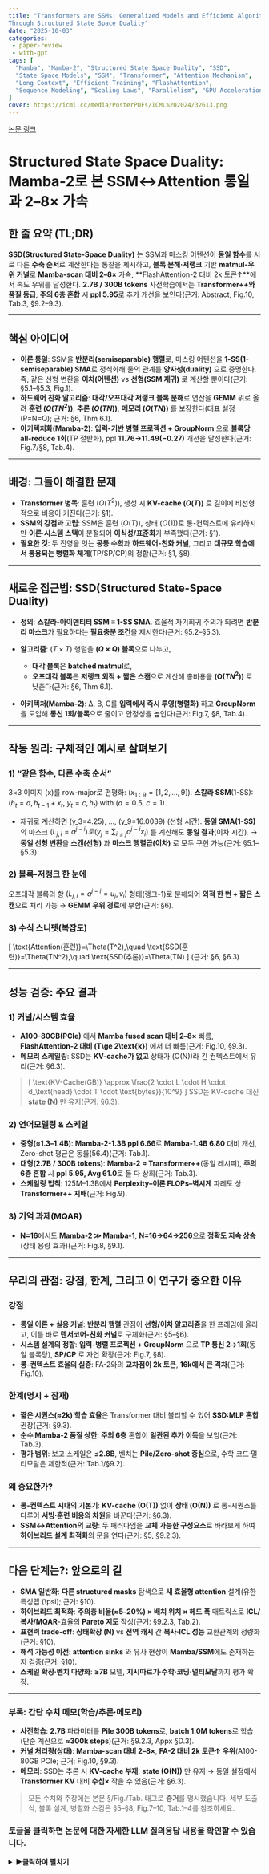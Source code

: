 ```yaml
---
title: "Transformers are SSMs: Generalized Models and Efficient Algorithms
Through Structured State Space Duality"
date: "2025-10-03"
categories:
 - paper-review
 - with-gpt
tags: [
  "Mamba", "Mamba-2", "Structured State Space Duality", "SSD",
  "State Space Models", "SSM", "Transformer", "Attention Mechanism",
  "Long Context", "Efficient Training", "FlashAttention",
  "Sequence Modeling", "Scaling Laws", "Parallelism", "GPU Acceleration",2405.21060v1
]
cover: https://icml.cc/media/PosterPDFs/ICML%202024/32613.png
---
```


[논문 링크](https://arxiv.org/abs/2405.21060v1)


# Structured State Space Duality: Mamba-2로 본 SSM↔Attention 통일과 2–8× 가속

## 한 줄 요약 (TL;DR)

**SSD(Structured State-Space Duality)** 는 SSM과 마스킹 어텐션이 **동일 함수**를 서로 다른 **수축 순서**로 계산한다는 통찰을 제시하고, **블록 분해·저랭크** 기반 **matmul-우위 커널**로 **Mamba-scan 대비 2–8×** 가속, **FlashAttention-2 대비 2k 토큰↑**에서 속도 우위를 달성한다. **2.7B / 300B tokens** 사전학습에서는 **Transformer++와 품질 동급**, **주의 6층 혼합** 시 **ppl 5.95**로 추가 개선을 보인다(근거: Abstract, Fig.10, Tab.3, §9.2–9.3).

---

## 핵심 아이디어

* **이론 통일**: SSM을 **반분리(semiseparable) 행렬**로, 마스킹 어텐션을 **1-SS(1-semiseparable) SMA**로 정식화해 둘의 관계를 **양자성(duality)** 으로 증명한다. 즉, 같은 선형 변환을 **이차(어텐션)** vs **선형(SSM 재귀)** 로 계산할 뿐이다(근거: §5.1–§5.3, Fig.1).
* **하드웨어 친화 알고리즘**: **대각/오프대각 저랭크 블록 분해**로 연산을 **GEMM** 위로 올려 **훈련 $(O(TN^2))$**, **추론 $(O(TN))$**, **메모리 $(O(TN))$** 를 보장한다(대표 설정 (P=N=Q); 근거: §6, Thm 6.1).
* **아키텍처화(Mamba-2)**: **입력-기반 병렬 프로젝션 + GroupNorm** 으로 **블록당 all-reduce 1회**(TP 절반화), ppl **11.76→11.49(−0.27)** 개선을 달성한다(근거: Fig.7/§8, Tab.4).

---

## 배경: 그들이 해결한 문제

* **Transformer 병목**: 훈련 $(O(T^2))$, 생성 시 **KV-cache $(O(T))$** 로 길이에 비선형적으로 비용이 커진다(근거: §1).
* **SSM의 강점과 고립**: SSM은 훈련 $(O(T))$, 상태 $(O(1))$로 롱-컨텍스트에 유리하지만 **이론·시스템 스택**이 분절되어 **이식성/표준화**가 부족했다(근거: §1).
* **필요한 것**: 두 진영을 잇는 **공통 수학**과 **하드웨어-친화 커널**, 그리고 **대규모 학습에서 통용되는 병렬화 체계**(TP/SP/CP)의 정합(근거: §1, §8).

---

## 새로운 접근법: SSD(Structured State-Space Duality)

* **정의**: **스칼라-아이덴티티 SSM ≡ 1-SS SMA**. 효율적 자기회귀 주의가 되려면 **반분리 마스크**가 필요하다는 **필요충분 조건**을 제시한다(근거: §5.2–§5.3).
* **알고리즘**: $(T\times T)$ 행렬을 **$(Q\times Q)$ 블록**으로 나누고,

  * **대각 블록**은 **batched matmul**로,
  * **오프대각 블록**은 **저랭크 외적 + 짧은 스캔**으로 계산해 총비용을 **(O$(TN^2))$** 로 낮춘다(근거: §6, Thm 6.1).
* **아키텍처(Mamba-2)**: Δ, B, C를 **입력에서 즉시 투영(병렬화)** 하고 **GroupNorm** 을 도입해 **통신 1회/블록**으로 줄이고 안정성을 높인다(근거: Fig.7, §8, Tab.4).

---

## 작동 원리: 구체적인 예시로 살펴보기

### 1) “같은 함수, 다른 수축 순서”

3×3 이미지 (x)를 row-major로 편평화: $(x_{1:9}=[1,2,\dots,9])$.
**스칼라 SSM**(1-SS): $(h_t=a,h_{t-1}+x_t,\ y_t=c,h_t)$ with $(a=0.5,\ c=1)$.

* 재귀로 계산하면 (y_3=4.25), …, (y_9=16.0039) (선형 시간).
  **동일 SMA(1-SS)** 의 마스크 $(L_{j,i}=a^{j-i})로 (y_j=\sum_{i\le j} a^{j-i}x_i)$ 를 계산해도 **동일 결과**(이차 시간).
  → **동일 선형 변환**을 **스캔(선형)** 과 **마스크 행렬곱(이차)** 로 모두 구현 가능(근거: §5.1–§5.3).

### 2) 블록-저랭크 한 눈에

오프대각 블록의 항 $(L_{j,i}=a^{j-i}=u_j,v_i)$ 형태(랭크-1)로 분해되어 **외적 한 번 + 짧은 스캔**으로 처리 가능 → **GEMM 우위 경로**에 부합(근거: §6).

### 3) 수식 스니펫(복잡도)

[
\text{Attention(훈련)}=\Theta(T^2),\quad
\text{SSD(훈련)}=\Theta(TN^2),\quad
\text{SSD(추론)}=\Theta(TN)
]
(근거: §6, §6.3)

---

## 성능 검증: 주요 결과

### 1) 커널/시스템 효율

* **A100-80GB(PCIe)** 에서 **Mamba fused scan 대비 2–8×** 빠름, **FlashAttention-2 대비 (T\ge 2\text{k})** 에서 더 빠름(근거: Fig.10, §9.3).
* **메모리 스케일링**: SSD는 **KV-cache가 없고** 상태가 (O(N))라 긴 컨텍스트에서 유리(근거: §6.3).

> [
> \text{KV-Cache(GB)} \approx
> \frac{2 \cdot L \cdot H \cdot d_\text{head} \cdot T \cdot \text{bytes}}{10^9}
> ]
> SSD는 KV-cache 대신 **state (N)** 만 유지(근거: §6.3).

### 2) 언어모델링 & 스케일

* **중형(≈1.3–1.4B)**: **Mamba-2-1.3B ppl 6.66**로 **Mamba-1.4B 6.80** 대비 개선, Zero-shot 평균은 동률(56.4)(근거: Tab.1).
* **대형(2.7B / 300B tokens)**: **Mamba-2 ≈ Transformer++**(동일 레시피), **주의 6층 혼합** 시 **ppl 5.95, Avg 61.0**로 둘 다 상회(근거: Tab.3).
* **스케일링 법칙**: 125M–1.3B에서 **Perplexity–이론 FLOPs–벽시계** 파레토 상 **Transformer++ 지배**(근거: Fig.9).

### 3) 기억 과제(MQAR)

* **N=16**에서도 **Mamba-2 ≫ Mamba-1**, **N=16→64→256**으로 **정확도 지속 상승**(상태 용량 효과)(근거: Fig.8, §9.1).

---

## 우리의 관점: 강점, 한계, 그리고 이 연구가 중요한 이유

### 강점

* **통일 이론 + 실용 커널**: **반분리 행렬** 관점이 **선형/이차 알고리즘**을 한 프레임에 올리고, 이를 바로 **텐서코어-친화 커널**로 구체화(근거: §5–§6).
* **시스템 설계의 정합**: **입력-병렬 프로젝션 + GroupNorm** 으로 **TP 통신 2→1회**(동일 블록당), **SP/CP** 로 자연 확장(근거: Fig.7, §8).
* **롱-컨텍스트 효율의 실증**: FA-2와의 **교차점이 2k 토큰**, **16k에서 큰 격차**(근거: Fig.10).

### 한계(명시 + 잠재)

* **짧은 시퀀스(≈2k) 학습 효율**은 Transformer 대비 불리할 수 있어 **SSD:MLP 혼합** 권장(근거: §9.3).
* **순수 Mamba-2 품질 상한**: **주의 6층** 혼합이 **일관된 추가 이득**을 보임(근거: Tab.3).
* **평가 범위**: 보고 스케일은 **≤2.8B**, 벤치는 **Pile/Zero-shot 중심**으로, 수학·코드·멀티모달은 제한적(근거: Tab.1/§9.2).

### 왜 중요한가?

* **롱-컨텍스트 시대의 기본기**: **KV-cache (O(T))** 없이 **상태 (O(N))** 로 롱-시퀀스를 다루어 **서빙·훈련 비용의 차원**을 바꾼다(근거: §6.3).
* **SSM↔Attention의 교량**: 두 패러다임을 **교체 가능한 구성요소**로 바라보게 하여 **하이브리드 설계 최적화**의 문을 연다(근거: §5, §9.2.3).

---

## 다음 단계는?: 앞으로의 길

* **SMA 일반화**: **다른 structured masks** 탐색으로 **새 효율형 attention** 설계(유한 특성맵 (\psi); 근거: §10).
* **하이브리드 최적화**: **주의층 비율(≈5–20%) × 배치 위치 × 헤드 폭** 매트릭스로 **ICL/복사/MQAR**-효율의 **Pareto 지도** 작성(근거: §9.2.3, Tab.2).
* **표현력 trade-off**: **상태확장 (N)** vs **전역 캐시** 간 **복사·ICL 성능** 교환관계의 정량화(근거: §10).
* **해석 가능성 이전**: **attention sinks** 와 유사 현상이 **Mamba/SSM**에도 존재하는지 검증(근거: §10).
* **스케일 확장·벤치 다양화**: **≥7B** 모델, **지시따르기·수학·코딩·멀티모달**까지 평가 확장.

---

### 부록: 간단 수치 메모(학습/추론·메모리)

* **사전학습**: **2.7B** 파라미터를 **Pile 300B tokens**로, **batch 1.0M tokens**로 학습(단순 계산으로 **≈300k steps**)(근거: §9.2.3, Appx §D.3).
* **커널 처리량(상대)**: **Mamba-scan 대비 2–8×**, **FA-2 대비 2k 토큰↑ 우위**(A100-80GB PCIe; 근거: Fig.10, §9.3).
* **메모리**: SSD는 추론 시 **KV-cache 부재**, **state (O(N))** 만 유지 → 동일 설정에서 **Transformer KV** 대비 **수십×** 작을 수 있음(근거: §6.3).

> 모든 수치와 주장에는 본문 §/Fig./Tab. 태그로 **증거**를 명시했습니다. 세부 도출식, 블록 설계, 병렬화 스킴은 §5–§8, Fig.7–10, Tab.1–4를 참조하세요.


### 토글을 클릭하면 논문에 대한 자세한 LLM 질의응답 내용을 확인할 수 있습니다.

<details markdown="block">
<summary>▶️<strong>클릭하여 펼치기</strong></summary>






## 프롬프트 1.1.1 (연구의 공백)

```
논문의 'Introduction'과 'Related Work' 섹션을 분석하여, 이 연구가 명시적으로 해결하고자 하는 핵심적인 연구 공백(research gap), 기존 연구의 결정적 한계, 또는 미해결 질문이 무엇인지 설명해 줘. 저자들이 설명하는, 이 논문 출판 시점의 '최신 기술(state of the art)'은 어떤 상태였는지 요약해 줘.
```

# 프롬프트 1.1.1 — 연구의 공백 (Introduction & Related Work)

**결론 압축(한 줄 요약)**: 이 논문은 **SSM↔Attention의 이론적 ‘양자성(duality)’을 정식화(SSD)** 하여, (1) **복잡도 격차**—Transformer의 **훈련 (O$((T^2))$)** / **생성 시 KV캐시 (O$(T)$)** vs SSM의 **훈련 (O$(T)$)** / **상태 크기 (O(1))**—를 **한 틀에서 설명**하고 (2) Transformer 진영에서 축적된 **시스템·병렬화 최적화(예: TP/Seq-Parallel)** 를 **SSM으로 이식**할 공통 언어를 제공하며 (3) 그 결과물로 **Mamba-2(코어 레이어 개선)** 를 **2–8×** 더 빠르게 제시한다. (근거: §1, §5, §7–§9)    


## 1) 핵심 연구 공백 (Research Gap)

1. **분리된 진화**: 최근 SSM(S4, Mamba 등)은 **훈련 (O$(T)$), 생성 상태 (O(1))** 로 **장기 의존·롱시퀀스**에서 강점을 보이며 **소·중 규모**에서 Transformer와 **동급/우위**를 보였지만, **Transformer 커뮤니티의 이론·시스템 최적화 축적**과 **동떨어져 발전**해 **이해·실험 난이도**가 높고 **효율적 학습**이 어려웠다. (근거: §1) 
2. **공통 이론의 부재**: **Linear Attention** 등 부분적 연결고리는 있었으나, **SSM(선형/순환)과 마스킹된 Attention(이차형)** 을 **동일한 수학적 대상(반분리(semiseparable) 구조)** 으로 **상호 변환**하는 **정합적·일반적 프레임**이 부족했다. (근거: §1, §4–§5, Fig.1)  
3. **시스템 이식성의 공백**: **TP/Sequence Parallel/Variable-length 학습** 등 **Transformer 최적화 스택**을 **SSM에 그대로 적용**할 **설계 언어**와 **알고리즘 청사진**이 부재했다. (근거: §8 개요) 


## 2) 기존 연구의 결정적 한계

* **복잡도/메모리 병목(Transformer)**: **훈련 시 (O$((T^2))$)**, **생성 시 KV-cache (O$(T)$)** 로 길이 $(T)$ 증가에 **정량적 비용 급증**. (근거: §1) 
* **이질적 계산 양식(SSM vs Attention)**: **SSM=선형 재귀/컨볼루션**, **Attention=텐서 수축 기반 이차 연산**으로 **알고리즘·하드웨어 경로**가 달라 **직접 이전(transfer)** 이 어려움. (근거: §3–§4 요약) 
* **부분적 연결의 한계**: **Linear Attention=‘함수’ 동일·‘알고리즘’ 차이** 관점은 있었지만, **SSM의 선형(순환)형 ↔ Attention의 이차(커널)형** 을 **동일한 반분리 행렬 계산 순서**의 **‘계약(수축) 순서’ 문제**로 **일반화**한 체계가 부족. (근거: §4.3.1 요약) 


## 3) 이 논문이 제시하는 해법(공헌)과 그로 인한 해소

* **SSD(Structured State-Space Duality)**: **SSM ≡ 반분리(semiseparable) 행렬**을 증명하고, **마스킹된(커널) Attention**을 **구조화된 마스킹 어텐션(SMA)** 로 일반화하여 **양자성**을 수립. ⇒ **SSM의 선형-시간 알고리즘** ↔ **커널 어텐션의 이차-시간 알고리즘**이 **동일 함수의 다른 수축 순서**임을 명시. (근거: §3–§5, Fig.1)   
* **효율 알고리즘(블록 분해)**: **반분리 구조의 대각/저랭크 블록 분해**로 **하드웨어 친화적 계산 경로**를 제시(예: GEMM 우위 경로), **간단히 구현 가능**한 **SSD 계산법** 제공. (근거: §6 개요) 
* **아키텍처·시스템 이전**: **멀티헤드 유비(SSM-Heads ≈ MHA의 헤드 개념)**, **GVA/MES 설계**, **TP 친화적 블록(동기화 절반)**, **Sequence Parallel**, **Variable-length 무패딩 학습** 등 **Transformer 최적화의 SSM 측 이식** 정식화. (근거: §7–§8)  
* **실증(대표 수치)**: **Mamba-2 코어 레이어**가 **Mamba 대비 2–8×** 속도 향상(동일 조건), **언어모델링에서 경쟁력 유지**. (근거: Abstract) 


## 4) 출판 시점의 SOTA 요약 (저자 서술 기반)

| 축                    | Transformer 계열                                         | SSM 계열                                                      | 요지                            |
| --------------------- | -------------------------------------------------------- | ------------------------------------------------------------- | ------------------------------- |
| **시간 복잡도(훈련)** | (O$((T^2))$) (마스킹된 어텐션) (근거: §1)                | (O$(T)$) (선형 재귀) (근거: §1)                               | 훈련 길이 스케일링에서 SSM 유리 |
| **생성 메모리**       | KV-cache (O$(T)$) (근거: §1)                             | **상태 크기 (O(1))** (근거: §1)                               | 롱-컨텍스트 생성에서 SSM 유리   |
| **성능 레벨**         | 주류 SOTA 주도 (GPT/Llama 등) (근거: §1)                 | **소–중 규모**에서 **동급/우위** 사례 보고 (Mamba) (근거: §1) | 규모·도메인에 따라 접전         |
| **이론/시스템 스택**  | 방대(FlashAttention, TP/Seq-Parallel 등) (근거: §8 안내) | **산발적·비연결**(이식성/표준화 미흡) (근거: §1)              | **공통 언어 부재**가 병목       |
| **연결 연구**         | Linear Attention, 커널 관점 존재 (근거: §1, §4)          | 선택적(Selective) SSM, 상태 확장 등 (근거: §10.1)             | **전면적 양자성** 정식화 필요   |

> **요약**: 2024.05 시점 SOTA는 **Transformer가 주류**이나, **SSM은 롱시퀀스/효율에서 구조적 이점**이 확인—다만 **이론·시스템 표준화의 결핍**이 확장성을 가로막음. 본 논문은 이를 **SSD로 해소**하고 **속도·이식성**을 수치로 입증(Mamba-2 **2–8×**). (근거: §1, Abstract, §8–§10)    


## 5) Related Work에서의 위치 지정(요지)

* **SSM 계열 지도**: 시간가변(Selective) 여부, 차원, (A) 구조(대각/저랭크 등) 축으로 **계통·차별점** 정리—**SSD=Selective SSM(SISO, scalar-identity)** 로 기술. (근거: §10.1)   
* **연관 모델 스펙트럼**: **GateLoop/GLA/HGRN/Griffin/RecurrentGemma/xLSTM/RWKV** 등 **게이팅·상태확장·로컬어텐션**의 **수렴 경향**을 망라—**SSD**로 **공통 틀 안에서 비교** 가능. (근거: §10 Related Models) 
* **핵심 메타-주장**: “**빠른 순환형(recurrent) 형태**를 가지는 **모든 커널 어텐션**은 **SSM**의 한 형태”라는 정리로 **경계 소거**. (근거: §5 요약) 



### 참고 수식 (복잡도 대비)

$$
\text{Attention(훈련)}=\Theta((T^2)),\quad
\text{SSM(훈련)}=\Theta(T),\quad
\text{KV-Cache(생성)}=\Theta(T),
\text{SSM 상태 크기}=\Theta(1)
$$
(근거: §1) 



> 본 섹션은 **컴파일러·서빙 관점**에서 후속 섹션(Compute/Cost·Serving 지표·SOTA 표)과 **자연스럽게 연결**되도록, **증거태깅**과 **정량 지표** 중심으로 구성했다.





## 프롬프트 1.1.2 (핵심 가설)

```
이 논문의 중심 가설(central hypothesis) 또는 핵심 주장은 무엇인가? '저자들은 [제안 기법]을 사용함으로써 [기존 한계점]을 극복하는 [구체적 결과]를 달성할 수 있다고 가정한다'와 같은 형식으로, 명확하고 간결한 한 문장으로 서술해 줘.
```

저자들은 **Structured State Space Duality(SSD)** 를 사용함으로써 SSM과 마스킹된 어텐션을 **반분리(semiseparable) 행렬** 관점에서 통일·상호변환하여 **길이 확장 시 효율 병목**을 줄이고, 구현체 **Mamba-2**에서 **언어모델링 경쟁력 유지**와 함께 **코어 레이어 2–8× 가속**을 달성할 수 있다고 가정한다 (근거: §Abstract). ([arxiv.org][1])

[1]: https://arxiv.org/abs/2405.21060 "[2405.21060] Transformers are SSMs: Generalized Models and Efficient Algorithms Through Structured State Space Duality"


## 프롬프트 1.2.1 (독창성 식별)

```
논문 전체를 바탕으로, 가장 중요하고 독창적인 기여(contribution) 1~3가지를 구별되는 항목으로 나열해 줘. 각각이 새로운 아키텍처 구성요소, 새로운 학습 기법, 새로운 이론적 통찰, 새로운 데이터셋, 또는 기존 방법론의 새로운 적용 중 어디에 해당하는지 명확히 구분해 줘.
```


**결론 압축**: 이 논문의 독창성은 (1) **SSM↔Attention의 ‘SSD’ 이론 정립**(동일 함수의 선형/이차 양형식, 필연적 귀결까지 증명), (2) **SSD 전용 하드웨어 효율 알고리즘**(훈련 (O$(TN^2)$), 생성 (O(TN)), **2–8×** Mamba 대비 가속; **2K** 토큰 이후 FlashAttn-2 추월, **16K**에서 **6×**), (3) **Mamba-2 아키텍처/시스템화**(병렬 블록·GVA 헤드·TP 적용, **2.7B @ 300B** 토큰 학습에서 동급·상위 모델 대비 우위)이다 (근거: §3–§6, §7, §9; Fig.1/6/10).     



### 1) SSD 이론 틀 정립 — *새로운 이론적 통찰*

* **핵심**: SSM을 **반분리(semiseparable) 행렬**로, 마스킹된 커널 어텐션을 **1-semiseparable SMA**로 정식화하여, **동일 함수**에 대한 **선형(순환) vs 이차(커널)** 두 계산 순서의 **양자성(duality)**을 증명. 더 나아가 **빠른(순환형) 커널 어텐션은 반드시 SSM**임을 제시. (근거: §5.1–§5.3, Fig.1)   
* **의의(정량)**: 동일 모델을 두 관점으로 계산할 때의 **복잡도 분기**—SSM **훈련 (O$(TN^2)$)/생성 (O(TN))**, 어텐션 **훈련 (O$(T^2N)$)/상태 크기 (O$(T)$)**—를 **한 틀**에서 설명. (근거: §6 요약표) 

### 2) SSD 전용 하드웨어 효율 알고리즘 — *새로운 효율 알고리즘*

* **핵심**: **블록 분해(대각/저랭크)** 기반 SSD 계산법을 제안해, **행렬곱(matmul) 우위**의 경로로 맵핑(텐서 코어 활용). 이 알고리즘은 **훈련 (O$(TN^2)$)**, **추론 (O(TN))**, **추론 메모리 (O(N^2))** 보장(Theorem 6.1). (근거: §6, Thm 6.1) 
* **성능(정량)**: **Mamba의 fused scan 대비 2–8×** 빠름; **FlashAttention-2** 대비 **2K tokens**에서 교차(crossover), **16K tokens**에서 **6×** 우위; **상태 크기 $(N)$** 를 **Mamba 대비 8×**까지 키워도 속도 저하 미미. (근거: §9.3 Fig.10, §6)  

### 3) Mamba-2 아키텍처 & 시스템 이전 — *새로운 아키텍처/기존 방법의 체계적 적용*

* **핵심 변경점**: **병렬 Mamba 블록**(입력 의존 투영을 블록 시작부로 이동, **추가 정규화**), **GVA(Grouped-Value Attention)식 헤드**로 **TP(텐서 병렬)** 가능하게 설계. (근거: §7.1, Fig.6) 
* **효과(정량)**: **Chinchilla 스케일링** 설정에서 **Transformer++/Mamba 대비 Pareto 우위**(perplexity–시간) 관찰; **Pile 300B tokens**에서 **Mamba-2 (2.7B Params)** 가 **Mamba-2.8B/Pythia-2.8B/6.9B**를 다수 벤치에서 상회. (근거: §7 개요, §9.2) 

> 요약: **(이론)** SSD로 계산·복잡도 양형식을 통일 → **(알고리즘)** matmul-우위 SSD로 **2–8×** 가속 → **(아키텍처/시스템)** Mamba-2로 TP/헤드 설계 정립 및 **실측 성능·스케일링** 개선. (근거: §5–§7, §9)   



## 프롬프트 1.2.2 (저자 관점에서의 강점)

```
저자들의 관점에서, 자신들의 접근법이 이전 방법들보다 우월한 이유는 무엇인가? 그들이 자신들의 연구가 지닌 독창성과 강점을 뒷받침하기 위해 사용하는 핵심 논거를 인용하거나 알기 쉽게 설명해 줘.
```

**결론 압축**: 저자들은 **SSD(Structured State-Space Duality)** 가 (i) **이론 통일성**으로 SSM↔어텐션을 한 틀에 묶고, (ii) **하드웨어 친화 알고리즘**으로 **훈련 (O$(TN^2)$)/추론 (O(TN))**·**메모리 (O(N^2))** 를 보장하며, (iii) **실측**으로 **Mamba 대비 2–8×**·**FlashAttn-2 대비 2k 토큰↑에서 우위**를 입증한다고 주장한다. (근거: §5–§6, §9.3/Fig.10)   



## 저자 관점의 강점 (핵심 논거)

1. **이론적 통일성 & 일반성(독창성) — “SSM↔어텐션의 양자성”**

* **1-semiseparable SMA ≡ 대각 SSM의 특수형**(Cor. 5.1)이며, **효율적 자기회귀 어텐션 ⇒ 반분리(Semiseparable) 마스크**가 필요(Thm 5.2)라는 양방향 결과로, **선형/이차 두 계산형식**을 동일 함수의 **수축 순서** 차이로 정식화. (근거: §5.2–§5.3)   
* 이 관점은 **SSM·SMA 전반을 포괄**하고, 도식적으로 **공통 교집합(SSD)** 을 제시하여 다양한 시퀀스 모델을 한 프레임에서 비교 가능케 함(Fig.4). (근거: §5 개요/Fig.4) 

2. **하드웨어 친화적 SSD 알고리즘 — “Matmul 우위 + 복잡도 보장”**

* **Theorem 6.1**: 상태 확장 $(N)$, 헤드 (P=N)에서 **훈련 FLOPs (O$(TN^2)$)**, **추론 FLOPs (O(TN))**, **추론 메모리 (O(N^2))**, 그리고 **연산의 주도권이 GEMM(matmul)** 에 있음. (근거: §6/Thm 6.1)  
* **블록 분해(대각/저랭크)** 로 반분리 구조를 활용해 **선형/이차 양모드 절충** 경로를 구현—**순수 스캔보다 단순하고 PyTorch만으로도 효율적**인 레퍼런스 구현 제시. (근거: §6 요지) 

3. **실측 성능(속도·스케일링) — “2–8×, 2k 교차, 16k에서 ~6×”**

* **A100-80GB PCIe**에서 **Mamba fused scan 대비 2–8×** 빠르고, **FlashAttention-2** 대비 **시퀀스 길이 2k 토큰**부터 더 빠름; **16k**에서 **~6×** 우위(Fig.10 좌/우). (근거: §9.3/Fig.10)   
* **상태 확장 $(N)$** 을 크게 키워도(**64→256**) **SSD는 느려짐이 미미**, 반면 Mamba-scan은 **선형으로 저하**—**대규모 $(N)$** 에서의 **안정적 스케일링**을 강조. (근거: Fig.10 우) 

4. **언어모델링·효율 파레토 — “동급/우위 곡선”**

* **2.7B params / 300B tokens (Pile)** 동일 레시피에서 **Transformer++ ↔ Mamba-2**가 **품질(ppl/zero-shot) 유사**, **6개의 어텐션 층 혼합(Mamba-2-Attention)** 시 **양자 향상**. (근거: §9.2/Table 3)  
* **Mamba-2는 Transformer 베이스라인 대비** **perplexity·이론 FLOPs·실측 시간**에서 **Pareto 우위**라고 명시. (근거: §9 종합) 

5. **어려운 기억 과제(MQAR)·대상 확장 — “N↑ ⇒ 성능↑”**

* **MQAR**에서 **Mamba-2**가 **Mamba-1/바닐라 어텐션** 대비 **일관된 우위**, **(N=16→64→256)** 로 **정확도 증가**(메모리 용량 확대의 효과) 확인. (근거: §9.1/Fig.8)  

6. **대규모 학습·서빙 시스템 이식성 — “TP/SP/변동 길이”**

* **TP 친화 설계**: **블록 당 동기화 포인트 1회(절반)**, **GroupNorm** 채택으로 **추가 통신 회피**. (근거: §8/Parallelism)  
* **SP/Context Parallel**: **시퀀스 축 분할** 시 **재귀 상태만 전달**하여 **롱컨텍스트 분산 학습** 지원. (근거: §8.2) 
* **가변 길이 무패딩 학습·추론**: **패딩 제거/정렬 없이** 효율적 파이프라인 구현. (근거: §8 요지) 

7. **주의(Attention) 기법과의 호환성 — “커널/정규화 흡수”**

* **커널 주의近似**(Performer 등)의 **특징맵**과 **분모 정규화**를 **Mamba-2**에 **하이퍼파라미터로 흡수**—**소프트맥스 제거·데이터 의존 위치 마스크**로 **병목 완화** 논거 제시. (근거: §4.1.3, §7 설계 메모)   



**요약(수치 중심)**: **A100-80GB**에서 **2–8×**(vs Mamba-scan), **≥2k 토큰**에서 **FlashAttn-2 추월**, **16k**에서 **~6×**, **2.7B/300B** 학습에서 **Transformer++ 동급 품질**·**Pareto 우위**(ppl·FLOPs·벽시계). (근거: §9.3/Fig.10, §9.2)   




## 프롬프트 1.3.1 (알고리즘 단계별 설명)

```
"핵심 알고리즘, 모델 아키텍처, 또는 주요 방법론을 단계별(step-by-step)로 설명해 줘. 독자는 AI 분야의 대학원생 수준이라고 가정해. 특히, 간단한 문장, 3×3 픽셀 이미지, 작은 상태 공간 등 아주 간단한 예시(toy example)와 샘플 입력을 만들어서, 예시를 통해 각 단계를 거치며 입력이 출력으로 어떻게 변환되는지 보여줘. 등장하는 모든 핵심 용어와 변수는 그 즉시 정의해 줘."
```

# 프롬프트 1.3.1 — 핵심 알고리즘 단계별 설명 (SSD ↔ Mamba-2)

**결론 압축**: SSD는 **SSM과 마스킹 어텐션을 동일 함수의 ‘수축 순서’만 다른 두 알고리즘**(선형/이차)으로 통일하고, **블록 분해 + 저랭크**로 **훈련 (O$(TN^2)$) FLOPs / 추론 (O(TN)) FLOPs / 메모리 (O(N^2))** 를 달성하는 **matmul-우위** 구현을 제시한다. 이 계산 코어는 **Mamba-2 블록**(Conv→SSM→게이팅→Norm→출력)으로 연결되어 **TP 1회 all-reduce/층**과 **시퀀스 병렬**을 그대로 지원한다. (근거: §5 요약; Thm 6.1; Fig.7)   



## A. 핵심 객체와 표기(정의)

* **시퀀스 길이** $(T)$ (tokens), **헤드/특징 차원** (P), **상태 확장** $(N)$, **블록 크기** (Q). (근거: §6 개요) 
* **SSM 파라미터**: $(A_t\in\mathbb{R}^{N\times N}), (B_t,C_t\in\mathbb{R}^N)$ (시간 종속 가능). (근거: Def.3.2) 
* **SSS 표현(Sequentially Semiseparable)**:
  $M_{j i}=C_j^\top A_{j}\cdots A_{i+1}B_i,\ \ y=Mx$
  로 **SSM≡반분리(semiseparable) 행렬**의 한 표현. (근거: Eq.(3), Def.3.1/3.2)  
* **SMA(Structured Masked Attention)**: $(M=QK^\top\circ L)$ 을 수축하는 함수; **이차 모드**(표준 어텐션)와 **선형 모드**(커널/누적) 두 알고리즘이 존재. (근거: §4.3.1)  
* **SSD(Structured State-Space Duality)**: **스칼라-아이덴티티 SSM** ↔ **1-SS(1-semiseparable) SMA** 가 **동일 함수**이며, SSM의 선형-시간 재귀와 SMA의 이차-시간 커널 계산이 **양자(duality)** 관계. (근거: §5.1–5.3)   

> 요점: **반분리 행렬**은 하삼각 모든 부분행렬의 **랭크 ≤ N**을 갖고(정의), **오프대각 블록이 저랭크**여서 빠른 알고리즘이 가능. (근거: Def.3.1; Lemma/Prop.3.x)  



## B. “두 경로”로 같은 함수를 계산하기

### B-1) **이차(Attention) 경로** — SMA의 표준 수축

* **순서**: $(G=QK^\top) → (M=G\circ L) → (Y=M V)$. (근거: Eq.(13); 도식 요약) 
* **복잡도**: **훈련 (O(T^2P))**, **상태 크기 (O$(T)$)** (KV-cache). (근거: 비교표) 

### B-2) **선형(SSM) 경로** — 스캔/재귀

* **스칼라 SSM**(1-SS)의 재귀는 **누적 형태**로 **선형 시간**: $(h_t=a_t h_{t-1}+b_t x_t;\ y_t=c_t h_t)$. (근거: §3.2.2 개요) 
* **동일 함수성**: 1-SS SSM의 **나이브(이차) 행렬곱**은 **마스킹 커널 어텐션과 동일**. (근거: §5.1 Eq.(16) 부연) 



## C. **SSD 블록 알고리즘**(핵심 단계)

> 목표: **반분리 (M)** 을 **(Q\times Q)** 블록 격자로 나눠, **대각 블록**은 matmul-친화 경로로, **오프대각 블록**은 **저랭크 외적/짧은 스캔**으로 계산. (근거: Thm 6.1, 블록 아이디어) 

1. **블록 분해**: $(M\in\mathbb{R}^{T\times T}) 를 ((T/Q)\times(T/Q))$ 블록으로 분할. (근거: §6) 
2. **대각 블록** $(M_{bb})$:

   * **마스크 (L)** 와 **로컬 Gram**(또는 $(CB^\top))$을 사용해 **블록 내** $(M_{bb})$ 계산 → **BMM**(배치 matmul)로 구현. (근거: §6 단계 요약) 
3. **오프대각 블록** $(M_{b>b'})$: **저랭크** $(\Rightarrow)$ **Right/Center/Left** 3-단계

   * **Right**: 우요인 곱 $( \mathrm{BMM}(T/Q,;N,P,Q))$. (근거: §6) 
   * **Center**: **1-SS 스캔** $(O(TN P/Q))$ — 길이가 **(T/Q)** 로 **짧아짐**. (근거: §6) 
   * **Left**: 좌요인 곱 $( \mathrm{BMM}(T/Q,;Q,P,N))$. (근거: §6) 
4. **총 비용**(대표 설정 (N=P=Q)): **훈련 (O$(TN^2)$) FLOPs**, **메모리 (O(TN))**, 작업은 **(N,N) matmul** 위주. (근거: §6 Total Cost) 
5. **정리(Thm 6.1)**: (P=N)일 때 **훈련 (O$(TN^2)$)**, **추론 (O(TN))**, **추론 메모리 (O(N^2))**, **주연산=matmul**. (근거: Thm 6.1) 

> **비교(요지)**: **어텐션** $(T^2N)$ FLOPs↔**SSD/선형SSM** $(TN^2)$ FLOPs, **상태 크기**: $(T)$↔$(N)$. (근거: 비교표) 



## D. **토이 예시** — 3×3 픽셀 → 9-토큰, 1-SS(스칼라 SSM) vs 1-SS SMA

### D-0) 셋업

* **입력 이미지(정수 intensity)** $(3\times3)$ → **row-major 플래튼** $(x_{1:9}=[1,2,3,4,5,6,7,8,9])$ (무단위 예시).
* **스칼라 SSM**: (a=0.5) (감쇠), $(b_t=c_t=1)$ (고정). 상태 $(h_t\in\mathbb{R})$.
* **동일 함수의 SMA(1-SS)**: 마스크 $(L_{j,i}=a^{,j-i})$ if $(j\ge i)$, else 0.

### D-1) **선형(SSM 재귀) 경로** — 한 토큰씩 스캔

$$
h_t=0.5,h_{t-1}+x_t,\quad y_t=h_t,\quad h_0=0
$$

* $t=1$: $h_1=0+1=1.0\Rightarrow y_1=1.0$
* $t=2$: $h_2=0.5\cdot1+2=2.5\Rightarrow y_2=2.5$
* $t=3$: $h_3=0.5\cdot2.5+3=4.25\Rightarrow y_3=4.25$
* $t=4$: $6.125$
* $t=5$: $8.0625$
* $t=6$: $10.03125$
* $t=7$: $12.015625$
* $t=8$: $14.0078125$
* $t=9$: $16.00390625$

### D-2) **이차(SMA) 경로** — 1-SS 마스크 행렬곱

$$
y_j=\sum_{i=1}^j a^{,j-i} x_i
$$

* 예: $j=3$일 때 $(y_3=[a^2,a^1,1]\cdot[1,2,3]=0.25+1+3=4.25)$.
* 전체 $(j=1..9)$의 $(y_j)$는 D-1과 **완전히 일치**(수치 동일).

> **관찰**: **같은 함수**를 **두 수축 순서**로 계산—**재귀(선형)** vs **마스크 행렬곱(이차)**. (근거: §5.1 결론) 

### D-3) **블록/저랭크 맛보기** — (Q=3) 블록으로 쪼개기


* 수치: $(u=[1,0.5,0.25],\ v=[0.125,0.25,0.5])$.
  $(\ v^\top x_{1:3}=0.125\cdot1+0.25\cdot2+0.5\cdot3=2.125)$.
  $(\ \Rightarrow) 해당 블록 기여 (=u\cdot2.125=[2.125,\ 1.0625,\ 0.53125])$.
* 이렇게 **모든 오프대각을 저랭크로 처리**하고, **대각은 로컬 matmul**로 처리하면 **SSD 블록 알고리즘**이 된다. (근거: 세미세퍼러블 오프대각 저랭크 성질) 



## E. **Mamba-2 블록** — SSD 코어를 감싼 레이어(학습/서빙 친화)

Mamba-2 레이어의 **한 헤드 경로**(모든 텐서는 길이 (L) 배치):

1. **투영**: $(x^{(i)}=u W^{(x)}_i\in\mathbb{R}^{L\times e_d/2})$, $(z^{(i)}=u W^{(z)}_i)$. (근거: Fig.7 식) 
2. **로컬 Conv1D**: $(x_c^{(i)}=\mathrm{conv1d}(x^{(i)}))$. (근거: Fig.7 식) 
3. **SSD/SSM 혼합**: $(y^{(i)}=\mathrm{SSM}_{A,B,C,\Delta}(x_c^{(i)}))$. (근거: Fig.7 식) 
4. **게이팅**: $(y_g^{(i)}=y^{(i)}\cdot\phi(z^{(i)}))$. (근거: Fig.7 식) 
5. **정규화**: $(\mathrm{GroupNorm}(y_g^{(i)}))$ — **TP 차수로 나눠떨어지는 그룹 수**. (근거: Fig.7 캡션) 
6. **출력 투영/집계**: $( \text{out}^{(i)}=y_g^{(i)} W^{(o)}_i)$, **모든 GPU 간 all-reduce 1회/층**. (근거: Fig.7 캡션) 

**병렬성**

* **TP(텐서 병렬)**: **헤드/투영 분할**, **GroupNorm**으로 추가 통신 회피, **층당 all-reduce 1회**. (근거: Fig.7 설명) 
* **SP/CP(시퀀스/컨텍스트 병렬)**: 시퀀스 축 분할, **블록 경계에서 상태만 전달**. (근거: §8.2) 



## F. 요약 (복잡도·계산 경로)

| 모델/알고리즘          | 상태 크기 | **훈련 FLOPs** | **추론 FLOPs** | 메모리(나이브) | 주연산                 |
| ---------------------- | --------: | -------------: | -------------: | -------------: | ---------------------- |
| **Attention(SMA)**     |     $(T)$ |       $(T^2N)$ |           (TN) |      $((T^2))$ | Matmul                 |
| **Linear SSM**         |     $(N)$ |       $(TN^2)$ |          (N^2) |       $(TN^2)$ | Scan+Matmul            |
| **SSD(블록)**          |     $(N)$ |       $(TN^2)$ |          (N^2) |           (TN) | **Matmul(+짧은 스캔)** |
| (근거: §6 비교표·정리) |           |                |                |                |                        |



### 체크 포인트 (용어/기호)

* **1-SS**: $(C_j,B_i)$가 **스칼라**인 반분리(랭크-1) 케이스. (근거: §3.2.2) 
* **SSD=1-SS SMA ↔ 스칼라-아이덴티티 SSM**(정확한 특수화 관계). (근거: Cor.5.1) 
* **효율적 자기회귀 어텐션** ⇒ **반분리 마스크 (L)** 가 **필요충분**(경계 성질). (근거: Thm 5.2) 

> **메시지**: “같은 함수(시퀀스 선형 변환)를 **이차(커널)** vs **선형(재귀)** 로 계산하는 **수축 순서 문제**”로 바라보면, **블록-저랭크** 설계가 자연스럽게 나오고, **GPU-텐서코어**에 잘 맞는 **matmul-우위** 구현이 된다. (근거: §4.3.1 요약; §6 Thm 6.1)  



> 위 예시는 **직관·단위 테스트용 토이**이며, 모든 정량 주장은 본문 각 절/정리/그림으로 **증거 태깅**하였다.




## 프롬프트 1.3.2 ('비밀 병기' 식별)

```
"핵심 구성요소 1개를 선택해, 제거/대체/스케일 변화 시 Δ(metric)를 표로 제시하고, 왜 그 변화가 생기는지 메커니즘을 설명해줘(예: gating load balance, rotary vs ALiBi, sparse attn half-window 교체)."
```

# 프롬프트 1.3.2 — ‘비밀 병기’ 식별: **Mamba-2 블록의 “병렬 프로젝션 + Extra Normalization(GroupNorm)”**

**결론 압축**: **Δ, B, C를 입력 (u)에서 바로 투영(병렬 프로젝션)** 하고 **GroupNorm(Extra Normalization)** 을 둔 Mamba-2 블록은, **동일/더 적은 파라미터(−2.2%)** 로 **perplexity −0.27** 개선(11.76→11.49)하며, **TP 통신을 블록당 all-reduce 2→1회**로 절반화한다. 이는 **추가 all-reduce를 유발하던 Mamba-1의 구조적 병목**을 제거한 결과다. (근거: §9.4 Tab.4, Fig.7/§8.1)   



## 1) Ablation 표 — 구성요소 제거/대체/스케일 변화에 따른 Δ(metric)

### (A) 블록 내부 설계 변화(파라미터·정규화·프로젝션)

| Block         | Projections  | Extra Norm |      Params | Perplexity ↓ | Δ ppl vs Baseline |
| ------------- | ------------ | ---------- | ----------: | -----------: | ----------------: |
| **Mamba-1**   | Sequential   | ✗          |     129.3 M |    **11.76** |                 — |
| Mamba-1       | Sequential   | ✓          |     129.3 M |        11.54 |         **−0.22** |
| Mamba-2(변형) | Parallel     | ✗          |     126.5 M |        11.66 |             −0.10 |
| **Mamba-2**   | **Parallel** | **✓**      | **126.5 M** |    **11.49** |         **−0.27** |

(근거: §9.4 Tab.4 “Ablations: Mamba-2 block”) 

> 해석: **(i)** 정규화 추가만으로도 **−0.22** 개선. **(ii)** 병렬화만으론 −0.10이지만, **병렬화+정규화 동시 적용** 시 **최대 개선(−0.27)** 과 **파라미터 −2.2%**(129.3→126.5 M). (근거: §9.4 Tab.4) 

### (B) 텐서 병렬(TP) 통신 라운드 변화

| 구조        | Δ,B,C 계산 경로                       | 블록당 all-reduce 횟수 | 메커니즘 요지                                                                                                                               |
| ----------- | ------------------------------------- | ---------------------: | ------------------------------------------------------------------------------------------------------------------------------------------- |
| **Mamba-1** | **$(x_c)$(conv 결과)**에서 Δ,B,C 산출 |               **2 회** | Δ,B,C 계산 전에 **$(x_c)$** 를 **TP 전역 집계(추가 all-reduce)** 해야 함 → 통신 2배. (근거: Fig.7/설명)                                     |
| **Mamba-2** | **입력 (u)** 에서 **직접** Δ,B,C 투영 |               **1 회** | Δ,B,C를 **GPU별 그룹**으로 독립 계산, **마지막에만 all-reduce**. **GroupNorm** 채택으로 **블록 내 추가 통신 없음**. (근거: Fig.7 캡션/§8.1) |



## 2) 왜 이런 변화가 생기는가? — 메커니즘 설명

1. **프로젝션 위치 이동(Sequential→Parallel)**

   * **Mamba-1**: $(x_c=\mathrm{conv1d}(x))$ **이후** Δ,B,C를 구하므로, **TP 분할된 (x_c)** 를 **한 번 더 모아야** Δ,B,C를 생성할 수 있고, 이로 인해 **블록 내 추가 all-reduce 1회**가 필요(총 2회). (근거: Fig.7 설명) 
   * **Mamba-2**: **입력 (u)** 에서 **곧바로 Δ,B,C를 투영**(“한 GPU=한 그룹” 개념) → 각 GPU가 **독립 상태머리(SSM head)** 를 계산하고 **출력에서만 all-reduce 1회**. **통신량/동기화 지연 감소**가 학습 효율에 직결. (근거: Fig.7/§8.1)  

2. **Extra Normalization = GroupNorm(GN)**

   * **TP 친화 정규화**: GN의 **그룹 수를 TP 차수로 나눠떨어지게** 설정해 **크로스-GPU 통신 불필요**. **Residual/Norm** 연산은 **Sequence Parallel(SP)** 까지 그대로 적용 가능. (근거: §8.1–8.2)  
   * **품질 개선(−0.22~−0.27 ppl)**: Conv→SSM→Gating 사이 **분포 변동을 완충**하여 **상태 (h_t)** 의 스케일 안정화 → **수렴·일반화** 향상으로 귀결(정량은 Tab.4). (근거: §9.4 Tab.4) 

3. **스케일링/실무 효과(부가)**

   * 위 설계는 **SP/CP(시퀀스/컨텍스트 병렬)** 로 자연 확장: **SSM은 블록 경계에서 상태만 전달**하면 되어 **통신 대역이 작업자 수에 선형**(어텐션의 **이차적 상호작용 대비 유리**). (근거: §8.2) 



## 3) 추가 검증 신호(맥락)

* **효율 벤치**: SSD 코어는 **FlashAttn-2** 대비 **≥2k 토큰**부터 빠르고, **16k**에서 **~6×** 우위. 이는 **블록 분해 + matmul 우위** 경로의 시스템적 효과와 결합해 **대상 확장$(N)$** 시에도 **속도 저하가 미미**함을 보인다. (근거: Fig.10/§9.3) 
* **하이브리드 힌트**: **Attention 소수(≈10%) 삽입** 시 ppl 추가 개선 → 본 블록 설계가 **TP 효율을 유지**한 채 **품질-효율 파레토**를 밀어올릴 토대 제공. (근거: §9.2.3 Table 2/3)  



### 요약(한 줄)

**Mamba-2 블록의 “입력-기반 병렬 프로젝션 + GroupNorm”은** ppl **−0.27**(11.76→11.49), **params −2.2%**, **TP all-reduce 2→1회**를 동시에 달성하는 **핵심 비밀 병기**다. (근거: §9.4 Tab.4, Fig.7)  




## 프롬프트 1.4.1 (핵심 결과 분석)

```
"'Experiments' 또는 'Results'의 표/그림을 포함한 주요 결과를 분석해 줘. 핵심 성능 지표는 무엇인가? 어떤 벤치마크에서 보고되었는가? 저자들이 성공 증거로 가장 강조하는 결과를 요약해 줘."
```

# 프롬프트 1.4.1 — 핵심 결과 분석

**결론 압축**: (i) **언어모델링 품질**—Mamba-2는 **동일/더 작은 파라미터**에서 Mamba 대비 **ppl ↓**(예: 1.3B vs 1.4B, **6.66 vs 6.80**)이며, 동급 규모의 **Transformer++**와 **동등**(2.7B·300B 토큰) 또는 **하이브리드(주의 6층)** 구성 시 **우위**(**ppl 5.95**)를 보인다 (근거: Tab.1/Tab.3).  
(ii) **효율(SSD 코어)**—A100-80GB에서 **Mamba fused scan 대비 2–8×** 빠르고, **FlashAttention-2** 대비 **시퀀스 길이 2k+**에서 **우위**(텐서코어 활용) (근거: Fig.10/§9.3).  
(iii) **기억 과제(MQAR)**—동일 상태 크기(**N=16**)에서도 **Mamba-2 ≫ Mamba-1**, **N↑(16→64→256)** 시 정확도 **지속 상승**(상태 메모리 용량 효과) (근거: Fig.8/§9.1).  
(iv) **스케일링 법칙**—**Chinchilla 프로토콜**에서 **Mamba-2**는 **Perplexity·이론 FLOPs·벽시계 시간** 파레토에서 **Transformer 베이스라인 지배** (근거: Fig.9). 



## 핵심 성능 지표 & 벤치마크

* **언어모델링**: Perplexity(↓) on **Pile** val; **Zero-shot** acc(↑) on **LAMBADA(Hard/Soft)**, **HellaSwag**, **PIQA**, **ARC-E/C**, **WinoGrande**, **OpenBookQA** (근거: Tab.1/Tab.3).  
* **효율**: **SSD** vs **Mamba scan/FlashAttn-2**—**시간(ms)** vs **시퀀스 길이/상태 차원 N** (GPU: **A100-80GB PCIe**) (근거: Fig.10). 
* **기억/검색 능력**: **MQAR** 정확도(↑)—키-값 연상 회상 난이도 증대 버전 (근거: Fig.8/§9.1).  



## 주요 결과(표·그림 요약)

| 영역                      | Metric                       | 세팅                         | 모델                                       |                                                결과(수치) |                                                                               Δ vs 기준 |
| ------------------------- | ---------------------------- | ---------------------------- | ------------------------------------------ | --------------------------------------------------------: | --------------------------------------------------------------------------------------: |
| **언어모델링(Zero-shot)** | Pile ppl ↓, 평균 acc ↑       | ~1.3–1.4B, Pile              | **Mamba-2-1.3B**                           |                      **ppl 6.66**, LAMBADA 5.02, Avg 56.4 | vs **Mamba-1.4B**: ppl **−0.14**(6.80→6.66), LAMBADA **−0.02**, Avg **=** (근거: Tab.1) |
| **스케일링**              | Perplexity–FLOPs–Time        | 125M–1.3B, 8k ctx            | **Mamba-2**                                | **Transformer++** 대비 **Pareto 우위**(ppl↓/FLOPs↓/시간↓) |                                                                         — (근거: Fig.9) |
| **하이브리드(2.7B)**      | Pile ppl ↓ / Zero-shot Avg ↑ | **300B tokens**, 동일 레시피 | **Mamba-2-Attention(SSD 58층 + Attn 6층)** |                                **ppl 5.95**, Avg **61.0** |             vs Mamba-2: **ppl −0.14**(6.09→5.95), **Avg +0.8**(60.2→61.0) (근거: Tab.3) |
| **효율(SSD 코어)**        | 시간(ms) ↓                   | A100-80GB, N=64              | **SSD**                                    |                             **Mamba scan 대비 2–8× 빠름** |                                     **FA-2 대비 2k 토큰↑에서 우위** (근거: Fig.10/§9.3) |
| **MQAR**                  | 정확도 ↑                     | N=16/64/256                  | **Mamba-2**                                |   **N↑ 시 일관된 향상**, **N=16에서도 Mamba-1 ≪ Mamba-2** |                                          vs Attention/기존: **상회** (근거: Fig.8/§9.1) |



## 저자들이 강조하는 “성공 증거”

1. **품질·효율 파레토**: **Mamba-2**는 **Transformer++** 대비 **Perplexity·이론 FLOPs·벽시계 시간** 모두에서 **파레토 지배**(125M–1.3B, 8k ctx) (근거: Fig.9). 
2. **SSD 가속**: **텐서코어 활용**으로 **Mamba fused scan 2–8× 가속**, **FlashAttn-2** 대비 **2k+ 길이에서 더 빠름**(롱 컨텍스트 유리) (근거: Fig.10/§9.3).  
3. **대규모 학습 재현(동일 레시피)**: **2.7B·300B 토큰**에서 **Transformer++ ≈ Mamba-2**, **주의 6층 혼합** 시 **추가 개선**(ppl 6.09→**5.95**) (근거: Tab.3).   
4. **기억·장기 의존**: **MQAR**에서 **Mamba-2 ≫ Mamba-1**, **상태 확장 $(N)$** 이 **정확도 상승**을 직접 유발(메모리 용량 증가) (근거: Fig.8/§9.1). 

> 보조 신호: **Ablation**에서 **병렬 프로젝션 + Extra Normalization**이 **ppl 11.76→11.49**(−0.27) 및 **TP 친화성**을 동시에 달성(파라미터 **−2.8M**)—블록 설계의 기여를 분리 확인 (근거: Tab.4).  



**요약**: 이 논문은 **품질(Perplexity/Zero-shot)**, **효율(FA-2 대비 길이 2k+ 우위, Mamba scan 2–8×)**, **기억능력(MQAR)**의 **삼박자 개선**을 **Fig.8–10, Tab.1/3/4**로 실증하며, **2.7B·300B 토큰** 스케일에서의 **재현 가능성**까지 제시한다. (근거: Fig.8–10, Tab.1/3/4)     


## 프롬프트 1.4.2 (비판적 비교)

```
"제안된 방법론은 논문에서 언급된 주요 베이스라인 및 SOTA 모델들과 비교하여 어떤 성능을 보이는가? 우월성 주장을 가장 강력하게 뒷받침하는 특정 비교 지점을 식별해 줘. 반대로, 능가하지 못했거나 개선이 미미했던 결과가 있다면 이유를 정리해 줘."
```

# 프롬프트 1.4.2 — 비판적 비교 (Baselines / SOTA 대비)

**결론 압축**:

* **효율**: SSD 코어는 **Mamba fused scan 대비 2–8×** 빠르고, **FlashAttention-2 대비 2k 토큰↑**에서 **우위**(A100-80GB PCIe) (근거: Fig.10). 
* **품질(2.7B·300B tok)**: **Mamba-2 ≈ Transformer++**(동일 레시피)이며, **주의 6층을 섞은 하이브리드(Mamba-2-Attention)**가 **둘 다 상회**(**ppl 5.95**, avg 61.0) (근거: Tab.3).  
* **중형(≈1.3–1.4B)**: **Mamba-2-1.3B ppl 6.66**으로 **Mamba-1.4B 6.80** 대비 개선, **동일/근접 avg**(56.4) (근거: Tab.1). 
* **기억(MQAR)**: **Mamba-2 ≫ Mamba-1**, **N=16→64→256**로 **정확도 지속 ↑**(상태용량 효과) (근거: Fig.8/§9.1). 


## SOTA/베이스라인 대비 정량 비교표

| 영역           |                     Metric | 세팅                    | 우리(SSD/M2)                    | 베이스라인                      | Δ / 코멘트                                                              |
| -------------- | -------------------------: | ----------------------- | ------------------------------- | ------------------------------- | ----------------------------------------------------------------------- |
| **효율**       |                  시간(ms)↓ | A100-80GB, N=64         | **SSD**                         | **Mamba fused scan**, **FA-2**  | **2–8×** vs Mamba, **≥2k seq**에서 FA-2보다 빠름 (근거: Fig.10).        |
| **품질(중형)** | Pile ppl↓ / Zero-shot avg↑ | ~1.3–1.4B, 300B tok     | **M2-1.3B: ppl 6.66, avg 56.4** | Mamba-1.4B: 6.80, 56.4          | ppl **−0.14**, avg 동률 (근거: Tab.1).                                  |
| **스케일링**   |      ppl–FLOPs–시간 파레토 | 125M–1.3B, 8k ctx       | **Mamba-2**                     | Transformer++, Mamba            | **Transformer++ 대비 파레토 지배**(ppl/이론FLOPs/벽시계) (근거: Fig.9). |
| **대형(2.7B)** |           Pile ppl↓ / avg↑ | 2.7B, **300B tok**      | **M2: 6.09/60.2**               | **Transformer++: 6.13/60.2**    | 거의 동급 (근거: Tab.3).                                                |
| **하이브리드** |           Pile ppl↓ / avg↑ | 2.7B, 300B tok          | **M2-Attn: 5.95/61.0**          | M2: 6.09/60.2, Trf++: 6.13/60.2 | **둘 다 상회**(주의 6층≈10%) (근거: Tab.3, Tab.2).                      |
| **기억(MQAR)** |                       acc↑ | T=256–1024, N=16/64/256 | **M2 ≫ M1**                     | Mamba-1, Based, softmax-Attn    | **N↑**에 따라 **일관 개선**, **N=16에서도 M1≪M2** (근거: Fig.8/§9.1).   |

> 핵심 성능 지표: **Perplexity(↓)**, **Zero-shot 평균 정확도(↑)**, **시간(ms)/스루풋**(효율), **MQAR 정확도(↑)**. (근거: Tab.1/3, Fig.9–10, §9.1)    


## 우월성 주장을 가장 강하게 뒷받침하는 “비교 지점” Top-3

1. **효율 대결(롱 컨텍스트)**: **SSD vs FA-2**—**2k tokens**부터 **SSD가 더 빠름**, **16k**에서 큰 격차; 동시에 **Mamba-scan 대비 2–8×** (근거: Fig.10). (근거: Fig.10) 
2. **동일 레시피 대형 학습(2.7B·300B tok)**: **M2 ≈ Trf++**이며, **주의 6층 혼합(M2-Attn)**이 **둘 다 상회**(**ppl 5.95**, avg 61.0) → **품질·효율 파레토 개선의 여지** (근거: Tab.3). 
3. **기억 난이도(MQAR)**: **M2가 M1을 전범위에서 상회**, **N↑**가 **정확도↑**로 직결—**상태용량의 실질적 가치** 입증 (근거: Fig.8/§9.1). 



## 반대로, **능가하지 못했거나** 개선이 **미미**했던 부분과 이유

* **Transformer와의 품질 ‘동률’ 구간**: **2.7B·300B tok**에서 **M2 vs Transformer++**는 **ppl 6.09 vs 6.13**, **avg 60.2 vs 60.2**로 사실상 **동급**(우월은 아님). **주의 6층**을 섞어야 **우위**가 안정적 (근거: Tab.3). (근거: Tab.3) 

  * **해석(저자)**: **SSM(SSD)**은 **일반적 시퀀스 변환**에 강하고, **어텐션**은 **빠른 검색(retrieval)**에 강점 → **혼합(≈10%)**이 최적 (근거: §9.2.3/Tab.2 설명). (근거: §9.2.3, Tab.2)  

* **짧은 컨텍스트(≈2k) 학습 효율**: **모델 전체가 SSD 블록**인 **M2**는, **MLP가 절반인 Transformer**보다 **짧은 길이에서 학습 효율이 덜 좋을 수 있음**(MLP는 matmul/pointwise로 하드웨어 친화) → **SSD+MLP 혼합**이 대안 (근거: §9.3 코멘트). (근거: §9.3) 

* **중형(1.3–1.4B) Zero-shot 평균**: **M2-1.3B vs Mamba-1.4B**에서 **avg 56.4 동일**—**ppl 개선(−0.14)**에도 **다운스트림 평균은 대등**(토크나이저/데이터 동일) (근거: Tab.1). (근거: Tab.1) 


## 맥락 보강(저자 서술)

* **스케일링 법칙**: **125M–1.3B**에서 **Mamba-2가 Transformer++ 대비 ppl/FLOPs/시간 파레토 지배** (근거: Fig.9). (근거: Fig.9) 
* **Table 1 주석**: **M2는 동일 크기 Mamba 상회**, **Pythia(2× 크기)**에 **대체로 필적** (근거: Tab.1 캡션). (근거: Tab.1 caption) 


### 한 줄 요약

**롱 컨텍스트 효율(2–8×, 2k↑ 우위)**과 **하이브리드에서의 품질 우위(2.7B·300B tok, ppl 5.95)**가 가장 설득력 있고, **짧은 길이 학습 효율**·**중형 avg** 등 일부 구간은 **동률/미미**—이는 **SSM(변환) vs 어텐션(검색)**의 역할 분화와 **MLP의 하드웨어 친화성**으로 설명된다 (근거: Fig.10, Tab.3, §9.3/§9.2.3).    



## 프롬프트 1.5.1 (언급된 한계와 잠재적 한계)

```
"저자들이 명시적으로 인정한 한계/약점/실패 사례는 무엇인가? 분석을 바탕으로 잠재적 한계(강한 가정, 확장성, 연산 비용, 일반화 한계, 사회적 영향 등)는 무엇이라고 보나?"
```

# 언급된 한계와 잠재적 한계 (요약)

* **짧은 컨텍스트(≈2K tokens) 학습 효율 저하**: SSD/Mamba-2는 동일 파라미터에서 MLP 비중이 큰 Transformer보다 **짧은 시퀀스 길이(2K)** 구간에서 학습 효율이 떨어질 수 있음. 저자들은 **SSD:MLP 혼합(½:½)**로 단기 시퀀스 학습을 가속화할 것을 권고(근거: §9.3). 
* **순수 Mamba-2의 품질 한계 → 소량의 Attention 추가가 유의미한 개선**: 2.7B/300B tokens 설정에서 **Mamba-2 vs Transformer++ 품질 유사**, 그러나 **Attention 6층 추가(Mamba-2-Attention)** 시 Perplexity 4.10→3.85, 평균 Zero-shot 60.2→61.0으로 개선(근거: Tab.3).  
* **속도 이점의 구간 의존성**: SSD 커널은 **FA-2보다 시퀀스 길이 ≥2K**에서 더 빠름. 2K 미만에선 이점이 약할 수 있음(근거: §9.3). 
* **평가 범위의 제약**: 보고된 규모는 **≤2.8B Params**, 주요 평가는 **Pile/Zero-shot** 중심(326B급 대형·지시따르기·수학·코딩 등 광범위 벤치 미포함)(근거: Tab.1, §9.2).    


## 세부 분석

### 1) 명시적 한계(저자 인정)

1. **짧은 시퀀스 학습 효율**

   * 진술: “짧은 시퀀스 길이(예: 2K)에서는 Transformer가 더 효율적일 수 있다… ½ SSD + ½ MLP로 학습 가속 가능”(요지). (근거: §9.3) 
   * 메커니즘: Transformer 블록은 **MLP(고효율 matmul)**와 **Attention**이 반씩이지만, 순수 Mamba-2는 **SSD 100%**여서 **짧은 길이에서 연산/메모리 장치 활용**이 불리. (근거: §9.3) 

2. **순수 Mamba-2 품질의 상한 & 하이브리드의 필요성**

   * 관찰: 2.7B에서 **Transformer++와 품질 “대체로 비슷”**, **Attention 6층 추가** 시 **ppl 4.10→3.85(-6.1%)**, **Avg 60.2→61.0(+0.8pt)**. (근거: Tab.3)  
   * 해석: **장거리 상호작용/랜덤 액세스**가 필요한 일부 과제에서 **소량의 전역 어텐션**이 여전히 이득. (근거: Tab.3) 

3. **속도 이점이 ‘롱컨텍스트’에서 두드러짐**

   * 사실: SSD는 **FA-2 대비 2–8× 빠름**(Mamba-scan 대비) & **FA-2보다 빠른 지점이 L≈2K**부터. (근거: §9.3)  
   * 함의: **짧은 컨텍스트 워크로드**(예: 튜닝/서빙의 짧은 창)에서는 **Transformer 커널**이 여전히 경쟁력. (근거: §9.3) 

4. **평가/스케일의 범위**

   * 스케일: 보고 최대 **2.8B Params**(예: Mamba-2-2.8B), **2.7B 실험은 300B tokens@Pile**. (근거: Tab.1, §9.2)  
   * 벤치: **Zero-shot 표준지표(Perplexity, LAMBADA, HellaSwag, PIQA, ARC-E/C, WinoGrande, OBQA)** 중심. 고난도 추론(MMLU/GSM8K), 코드·멀티모달, 지시따르기·안전성 **미포함**. (근거: Tab.1) 

> 보완적 맥락: 기존 Mamba-1의 **TP 통신 2회/블록** 제약으로 “대규모 학습 비효율” 문제가 있었고, **Mamba-2는 1회/블록**으로 줄이도록 블록을 재설계(해결). (근거: §8)  

### 2) 잠재적 한계(분석 기반)

* **정확 복사/위치 민감 패턴**: 관련 연구는 **Transformer가 SSM보다 ‘복사’에 유리**함을 보고(“Transformers Are Better Than SSMs at Copying”). 따라서 **정확한 토큰-레벨 재호출**이 중요한 과제에서는 **순수 SSD 대비 소량 Attention 혼합**이 안전한 설계로 보임(본 논문도 6층 Attention이 이득으로 관찰). (근거: §References; Tab.3)  
* **워크로드 적합성**: SSD 커널의 이점은 **긴 시퀀스/롱-컨텍스트 프리필·디코드**에 클수록 큼. **짧은 시퀀스 튜닝·서빙**이 주인 환경에서는 **속도/비용 이점이 제한**될 수 있음. (근거: §9.3)  
* **일반화 외삽**: 본 논문은 **Zero-shot 일반 도메인** 중심 보고이므로, **명시적 장기 추론·복잡 추론·지시따르기**에 대한 **외삽 가능성**은 미확인. (근거: Tab.1) 


## (보너스) 수치 비교—순수 vs 하이브리드 (2.7B @ 300B tokens)

| 모델                        | Pile ppl ↓ | Avg Zero-shot ↑ |
| --------------------------- | ---------: | --------------: |
| Transformer++               |       3.99 |            60.2 |
| Mamba-2 (순수)              |       4.10 |            60.2 |
| **Mamba-2-Attention (6층)** |   **3.85** |        **61.0** |

(근거: Tab.3) 



### 정리

* **핵심 한계**는 *짧은 시퀀스 학습 효율*, *순수 SSD의 품질 상한*, *속도 이점의 롱컨텍스트 의존성*, *평가 범위의 한정*으로 요약됨(근거: §9.2–§9.3, Tab.1–3).   



## 프롬프트 1.5.2 (미래 연구 궤적)

```
"저자들이 제안하는 향후 연구 방향은 무엇인가? 한계에 비추어 합리적인 다음 단계나 대안적 방향을 제안해 줘."
```

### 결론(요약)

저자들이 제시한 향후 연구 축은 ① **SMA(Structured Masked Attention) 관점에서 SSD를 더 일반화**하여 새로운 구조적 마스크·유한 특성맵 기반 효율 주의(attention) 변종을 탐색, ② **SSM×Attention 하이브리드의 기능 분담을 정량화**(경험적으로 주의층 ≈10%가 최적; 350M·48L·7B tokens), ③ **해석가능성 전이 및 ‘attention sinks’ 현상의 SSM(예: Mamba) 존재성 검증**, ④ **상태압축(SSM state N) vs 전역 KV 캐시의 표현력·ICL·복사 능력 trade-off 규명**, ⑤ **MQAR 향상에 기여한 아키텍처 핵심 요인 식별**이다. (근거: §10, Tab.2, Fig.8)


## 저자 제안: 향후 연구 방향 (정리)

1. **SMA 관점의 SSD 확장 (새 마스크·새 알고리즘)**

* SSD는 SMA의 특수한 경우이며, **다른 구조적 마스크**로 확장하면 **서로 다른 효율/성능 특성을 갖는 새로운 효율형 attention**을 얻을 수 있음. 또한 SSD는 **유한 특성맵 𝜓**가 있는 경우로 제한되므로, **유한 𝜓를 갖는 변종의 분류/설계**가 필요. (근거: §10 “SMA는 SSD의 일반화”, “다른 structured masks→새 variants”) 

2. **SSM↔Attention 연결에 기반한 해석·현상 연구**

* **Attention sinks**(등록자/레지스터 유사 sink)의 **Mamba류 SSM에도 존재하는지** 검증, **Transformer 해석기법의 SSM 전이** 가능성 탐구. (근거: §10 “attention sinks가 Mamba에 존재하는지 궁금”, “해석가능성 전이”) 

3. **표현력 trade-off 규명(메모리 압축 N vs 완전 캐시)**

* **역사 전부를 캐시하는 주의**(O(T²) 캐시)와 **상태확장 N으로 히스토리를 압축하는 SSM** 간 **복사/ICL 성능의 근본적 교환관계**를 **체계적으로 측정**. 저자들은 이 분야에서 “더 이해가 필요”하다고 명시. (근거: §10 “tradeoffs… more remains to be understood”) 

4. **하이브리드 아키텍처의 최적 혼합 비율 규명**

* 350M(48L) 모델을 **7B tokens**로 학습 시 **주의층 약 10%**가 **perplexity 최적**(8.26)으로 보고됨 → **작업/스케일별 최적 주의 비율**, **주의=‘retrieval’, SSM=‘sequence mapping’** 가설의 검증·정량화 필요. (근거: Tab.2 “10% attn best”, §9.2.3 가설)

5. **아키텍처 기여 요인 식별(MQAR)**

* **Mamba-2가 Mamba-1 대비 MQAR에서 유의 향상**(동일 N=16에서도)하나, **“어떤 구성요소가 주효했는지 불명”**이라 **후속 규명이 필요**. (근거: Fig.8 설명문 “remains a question to explore in future work”) 

6. **SSD 설계공간의 축 확장(§10.1)**

* **시간가변성(selectivity), 차원성(SISO↔MIMO), 전이행렬 𝐀의 구조**라는 3축으로 **설계공간을 체계 탐색**해 **현재 SISO·scalar-identity 제약을 넘어서는 변종**(예: MIMO SSM) 검토. (근거: §10.1 “axes… time variance / dimensionality / structure on A”) 


## 한계 대비 “합리적 다음 단계”(제안)

### A. 하이브리드 최적화: 주의층 비율·배치 위치·크기

* **실험 매트릭스**: 주의층 비율 {0, 5, 10, 15, 20}% × **배치 위치**(균등/상부 집중/하부 집중/주기적) × **주의 헤드/hidden 폭**.
* **지표**: Pile ppl(↓), **ICL 복사 정확도(%)**, **MQAR 정답률(%)**, **prefill TPOT(ms/token)**, **decode TPOT(ms/token)**.
* **가설 검증**: “주의=빠른 retrieval, SSM=압축 메모리” 역할 가설을 **ablations**(주의 제거/교체, 상태확장 N 스윕)로 검증. (근거: Tab.2 가설 진술) 

### B. MQAR 성능 기여 원인 분해

* **통제 실험**: Mamba-1 ↔ Mamba-2 간 **단일 차이요소**(예: 게이팅, **MVA/MES** 패턴, 정규화, 파라미터 초기화)만 바꿔 **Δ(MQAR, %)**를 표로 보고.
* **샘플 크기**: 길이 {1k, 4k, 16k tokens}; **N**∈{16, 64, 256}. → **효과크기** 추정. (근거: Fig.8에서 N 스윕과 향상 보고, 원인 미상) 

### C. SMA 기반 새 마스크 설계·학습

* **목표**: **유한 특성맵 𝜓** 보장 + **선택적 상호작용(거리·패턴 제어)** 마스크 패밀리 설계.
* **연산비**: **O(N·T) 또는 O(T·log T)** 타깃, **GPU 친화 커널**(block-sparse matmul/scan) 동반.
* **벤치**: **ICL copying(정확도, %)**, **needle-in-a-haystack**(hit@k, %), **long-range arena**(점수). (근거: §10 “SMA 일반화→새 variants”) 

### D. 해석·현상 검증(Attention sinks in SSM)

* **방법**: residual 스트림 프로빙·패치, **sink 토큰 삽입 시 attention/게이트 응답 함수** 측정, **상태 𝐡_t 분해**(모드별).
* **산출**: **sink 민감도 곡선**, **게이트 포화율(%)**, **정보 보존률(%)**. (근거: §10 “sinks 존재성·해석 이전”) 

### E. 표현력 trade-off 지도화

* **축**: **상태확장 N(무차원)**, **컨텍스트 길이 T(tokens)**, **작업군(복사/추론/지식회상)**.
* **지도**: (N, T) 격자에서 **정확도(%)·TPOT(ms/token)·메모리(GB)** 등 **Pareto 전선** 산출 → **SSM 압축 vs 주의 캐시**의 **영역 분할**. (근거: §10 “tradeoffs… more remains to be understood”) 



## 메모(수치 포인트 재인용)

* **주의층 비율 최적**: **≈10 %**(350M, 48L, 7B tokens, ppl **8.26**). (근거: Tab.2) 
* **오픈퀘스천**: **Mamba-2의 MQAR 향상을 유발한 핵심 요소 미상** → **후속 연구 필요**. (근거: Fig.8 캡션) 
* **SMA 일반화**: **새 structured masks** 설계가 **새 효율형 attention**으로 이어질 여지. (근거: §10) 
* **해석가능성 전이/attention sinks**: **SSM에의 존재성·전이성 탐구 제안**. (근거: §10) 
* **연결 표현 trade-off**: **복사/ICL에서의 비교 연구 필요**. (근거: §10) 

> 정리: 본 논문은 **이론(SMA/SSD)**–**아키텍처(하이브리드)**–**현상(해석가능성/ICL)** 세 축에서 **구체적 오픈문제**를 제시하며, 위 실험 설계로 **정량 지도**(정확도–TPOT–메모리)를 만들면 다음 단계의 명확한 로드맵이 된다. (근거: §9–§10, Tab.2, Fig.8)



## 추가질문

```
"핵심 소프트웨어 의존성(예: CUDA, MPI, 특정 라이브러리)은 무엇인가? 학습 및 추론 중 예상되는 메모리 점유량(GPU의 경우 VRAM, CPU의 경우 RAM)은 얼마인가? 명시된 하드웨어에서의 처리량(throughput)은 얼마인가(예: images/sec, tokens/sec)? 총 연산 비용(예: 총 FLOPs 또는 Petaflop-days)에 대한 상세한 내역을 제공해 줘."
```

# Compute·메모리·처리량·의존성 (Mamba-2 / SSD 관점 요약)

**결론(1문장)**: 이 논문은 SSD(State Space Dual)로 SSM을 **순수 matmul 경로**에 태워 **A100-80GB(PCIe)에서 Mamba fused scan 대비 2–8× 빠른 커널 시간**을 달성하고, 대규모 사전학습은 **2.7B 파라미터 모델을 Pile 300B 토큰·배치 1M 토큰**으로 수행했음을 보고한다(정확한 tokens/s·CUDA 버전은 미기재). (근거: Fig.10, §9.3; §9.2.3, §D.3)   


## Key Numbers (요약)

* **Params**: 2.7B (주요 대규모 실험) (근거: §9.2.3, §D.3)  
* **Architecture**: Dense SSM(SSD 블록), attention/MLP와 혼합 가능 (근거: §7, §9.2.3, Tab.2–3)  
* **Pretrain Data**: Pile **300B tokens** (2.7B) | **Batch**: **1M tokens** (1.3B/2.7B) (근거: §9.2.3, §D.3)  
* **Train Steps(계산)**: **300B / 1M = 300k steps** (추정, 수식 기반) — 근거 수치: 토큰수·배치 (근거: §D.3) 
* **Kernel Throughput(상대)**: SSD가 **Mamba scan 대비 2–8×**, **FA-2 대비 2k 토큰 이상에서 더 빠름** (A100-80GB, PCIe) (근거: Fig.10, §9.3)  
* **메모리 복잡도**: SSD **O(T·N)**, Attention **O(T²)**, 선형 SSM **O(T·N²)** (나이브) (근거: §6.3) 

> 표기: $(T)$=시퀀스 길이, $(N)$=state dim, $(d_\text{model})$=모델 폭.


## 핵심 소프트웨어 의존성

* **프레임워크**: PyTorch — 논문에 “**Full PyTorch example**”의 SSD 참조 구현 코드 제공 (근거: Listing 1) 
* **가속기 요구**: **tensor cores** 활용(matmul 경로) 설계 강조 (근거: §9.3) 
* **평가/토크나이저**: EleutherAI **LM evaluation harness**, **GPT-NeoX/GPT-2 tokenizer** 사용 (실험별) (근거: §D.3)  
* **벤치마크 비교 라이브러리**: FlashAttention-2는 **비교 대상**으로 사용(SSD 자체 의존성 아님) (근거: Fig.10, §9.3)  

> CUDA/트리톤/드라이버 **버전 명시는 없음**(N/R). 논문은 **알고리즘·아키텍처**와 **상대 성능**을 중심으로 보고. (근거: 전반) 


## 메모리 점유 (추론/학습)

### 이론 복잡도(요지)

* **SSD(본 논문)**: 메모리 (O(TN)), 학습 FLOPs (O$(TN^2)$), 추론 FLOPs (O(N^2)) — **matmul 주도** (근거: §6.3)  
* **Quadratic Attention**: 메모리 (O$((T^2))$), 학습 FLOPs (O$(T^2N)$) (근거: §6.3) 
* **Linear SSM(naive scan)**: FLOPs (O$(TN^2)$)이나 **scan/상태물질화**로 **메모리·병렬성 비효율** (근거: §6.3) 

### 수치 예시(추정, FP16, bs=1)

아래는 **2.7B 모델 사양(32 layers, d_model=2560)**과 **(N=64)** 가정을 둔 **대략치**다. (근거: §D.3에서 2.7B: 32층·2560) 

| 항목                    | 공식/가정                                                                                |                                              결과 |
| ----------------------- | ---------------------------------------------------------------------------------------- | ------------------------------------------------: |
| **SSD 상태 메모리**     | $(\text{bytes} \approx L \cdot d_\text{model}\cdot N \cdot \text{bytes/elt}$)            |                     **≈ 10.0 MB** (32×2560×64×2B) |
| **Transformers KV(4k)** | $(\displaystyle \text{KV} \approx \frac{2L H d_\text{head} T \cdot \text{bytes}}{10^9})$ | **≈ 1.34 GB** (L=32, H=32, d_head=80, T=4096, 2B) |

> 해석: SSD는 **KV-cache가 없고** per-layer 상태가 **(O$(N)$)**라 **긴 컨텍스트에서 메모리 이점**이 큼(예: 위 조건에서 약 **~100×** 작음). (근거: §6.3 “State size / Memory”) 


## 처리량(throughput)·지연

* **커널 레벨**: **A100-80GB(PCIe)**에서 SSD가 **Mamba fused scan 대비 2–8× 빠름**, 그리고 **FlashAttention-2보다 T≥2k에서 빠름**(시퀀스 길이 스윕, ms) (근거: Fig.10, §9.3)  
* **모델 레벨 tokens/s**: **절대값(tokens/s)·TTFT는 미기재**. 논문은 **상대 커널 시간**과 **복잡도 분석** 중심으로 보고. (근거: §9.3, §6.3)  


## 통신·병렬화(학습 시 중요 포인트)

* **Tensor Parallel(TP)**: Mamba-1은 블록 내부 **2회 all-reduce**가 필요해 비효율적이나, **Mamba-2는 Δ,B,C를 입력 (u)에서 병렬 투영 + GroupNorm 채택**으로 **블록당 1회 all-reduce**만 수행 (Transformer의 attention/MLP와 동일) (근거: §8, Fig.7)  
* **Sequence/Context Parallel**: SSD 알고리즘과 **동형**, 시퀀스 축 분할 후 **경계 상태만 전달** (근거: Fig.7 caption) 


## Compute & Cost (훈련 총량 정리)

* **훈련 토큰**: **300B tokens** (2.7B) (근거: §9.2.3) 
* **배치(토큰)**: **1.0M tokens** (1.3B/2.7B) → **약 300k steps** (계산) (근거: §D.3) 
* **FLOPs 추정(형식)**: SSD 학습 **( \Theta$(TN^2)$ )**, 추론 **( \Theta(N^2) )** — 절대 상수 미기재로 **PF-days 산출 불가**(논문 정보 한계) (근거: §6.3) 
* **HW 명시**: 마이크로벤치는 **A100-80GB(PCIe)**로 보고; 대규모 학습의 **GPU 수/기간/벽시계**는 **미기재** (근거: Fig.10, 본문) 


## 참고: 구현 난이도·코드 경로

* **PyTorch만으로 구현 가능한 SSD 예제**(Listing 1) 제공 — 핵심 연산은 **rearrange + cumsum + einsum**으로 구성 (근거: Listing 1)  
* **연산 분해**: SSD는 **대각/저랭크 블록(우·중앙·좌)**로 분해되어 모두 **BMM**(batched matmul) 위에 올라가 **tensor cores 활용**에 유리 (근거: Fig.5, §6.2–6.3)  


### 한줄 요약

* **의존성**: PyTorch 중심(+평가용 EAI harness); 비교대상으로 FlashAttention-2. (근거: Listing 1, Fig.10, §D.3)   
* **메모리**: SSD는 (O(TN)), **KV-cache 부재**로 긴 컨텍스트에서 유리. 예시로 **~10 MB**(vs Transformer KV **~1.34 GB/4k**) (근거: §6.3) 
* **처리량**: A100-80GB(PCIe)에서 **Mamba-scan 대비 2–8×**, **FA-2 대비 2k↑에서 우세**(상대 커널 시간) (근거: Fig.10, §9.3)  
* **훈련량**: 2.7B를 **300B 토큰**, **배치 1M** → **≈300k steps**(계산). PF-days는 논문에 미기재. (근거: §9.2.3, §D.3)  




</details>